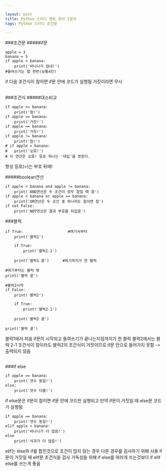 ```yaml
---

layout: post
title: Python 스터디 멘토 준비 2일차
tags: Python 스터디 조건문

---
```


###조건문
#####if문
```
apple = 3
banana = 5
if apple < banana:
	print('바나나가 많네!')
#들여쓰기는 탭 한번(보통4칸)
```
if 다음 조건식이 참이면 if문 안에 코드가 실행됨
거짓이라면 무시<br/><br/>

###조건식
#####대소비교
```
if apple <= banana:
	print('참!')
if apple >= banana:
	print('거짓!')
if apple == banana:
	print('거짓!')
if apple != banana:
	print('참!')
# if apple = banana:
#	print('오류!')
# 이 연산은 오류! 등호 하나는 '대입'을 뜻한다.
```
항상 등호(=)는 부호 뒤에!<br/>

#####boolean연산
```
if apple < banana and apple != banana:
	print('AND연산은 두 조건이 모두 참일 때 참')
if apple < banana or apple == banana:
	print('OR연산은 두 조건 중 하나라도 참이면 참')
if not False:
	print('NOT연산은 결과 부호를 뒤집음')
```

###블럭
```
if True:					#여기서부터
	print('블럭1')
    
    if True:
       	print('블럭1-1')
        
    print('블럭1 끝')		#여기까지가 한 블럭
    
#여기부터는 블럭 밖
print('블럭 끝')

#블럭2시작
if False:
	print('블럭2')
	
    if True:
    	print('블럭2-1')
    
    print('블럭2 끝')

print('블럭 끝')
```
블럭1에서 처음 if문이 시작되고 들여쓰기가 끝나는지점까지가 한 블럭
블럭2에서는 블럭 2-1 조건식이 참이라도 블럭2의 조건식이 거짓이므로 if문 안으로 들어가지 못함 -> 출력되지 않음<br/><br/>

###if else
```
if apple == banana:
	print('갯수 동일!')
else:
	print('갯수 다름!')
```
if else문은 if문이 참이면 if문 안에 코드만 실행되고 만약 if문이 거짓일 때 else문 코드가 실행됨

```
if apple == banana:
	print('갯수 동일!')
elif apple < banana:
	print('바나나가 더 많음!')
else
	print('사과가 더 많음!')
```
elif는 else와 if를 합친것으로 조건이 맍지 않는 경우 다른 경우를 검사하기 위해 사용
if문이 거짓일 때 elif문 조건식을 검사
가독성을 위해 if else를 여러개 쓰는것보다 if elif else를 쓰는게 좋음